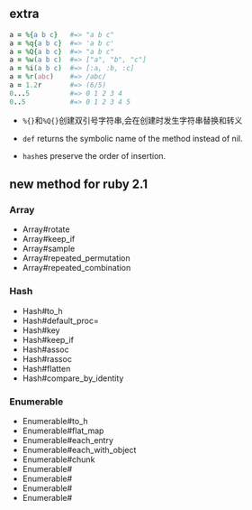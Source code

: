 ## extra

```ruby
a = %{a b c}   #=> "a b c"
a = %q{a b c}  #=> 'a b c'
a = %Q{a b c}  #=> "a b c"
a = %w(a b c)  #=> ["a", "b", "c"]
a = %i(a b c)  #=> [:a, :b, :c]
a = %r(abc)    #=> /abc/
a = 1.2r       #=> (6/5)
0...5          #=> 0 1 2 3 4
0..5           #=> 0 1 2 3 4 5
```

* `%{}`和`%Q{}`创建双引号字符串,会在创建时发生字符串替换和转义

* `def` returns the symbolic name of the method instead of nil.
* `hash`es preserve the order of insertion.

## new method for ruby 2.1

### Array

* Array#rotate
* Array#keep_if
* Array#sample
* Array#repeated_permutation
* Array#repeated_combination

### Hash

* Hash#to_h
* Hash#default_proc=
* Hash#key
* Hash#keep_if
* Hash#assoc
* Hash#rassoc
* Hash#flatten
* Hash#compare_by_identity

### Enumerable

* Enumerable#to_h
* Enumerable#flat_map
* Enumerable#each_entry
* Enumerable#each_with_object
* Enumerable#chunk
* Enumerable#
* Enumerable#
* Enumerable#
* Enumerable#

